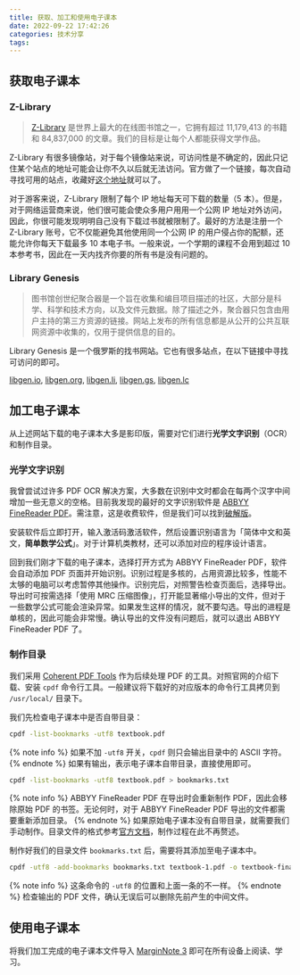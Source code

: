 ```yaml
---
title: 获取、加工和使用电子课本
date: 2022-09-22 17:42:26
categories: 技术分享
tags:
---
```


## 获取电子课本

### Z-Library

> [Z-Library](https://1lib.domains/) 是世界上最大的在线图书馆之一，它拥有超过 11,179,413 的书籍和 84,837,000 的文章。我们的目标是让每个人都能获得文学作品。

Z-Library 有很多镜像站，对于每个镜像站来说，可访问性是不确定的，因此只记住某个站点的地址可能会让你不久以后就无法访问。官方做了一个链接，每次自动寻找可用的站点，收藏好[这个地址](https://1lib.domains/)就可以了。

对于游客来说，Z-Library 限制了每个 IP 地址每天可下载的数量（5 本）。但是，对于网络运营商来说，他们很可能会使众多用户用用一个公网 IP 地址对外访问，因此，你很可能发现明明自己没有下载过书就被限制了。最好的方法是注册一个 Z-Library 账号，它不仅能避免其他使用同一个公网 IP 的用户侵占你的配额，还能允许你每天下载最多 10 本电子书。一般来说，一个学期的课程不会用到超过 10 本参考书，因此在一天内找齐你要的所有书是没有问题的。

### Library Genesis

> 图书馆创世纪聚合器是一个旨在收集和编目项目描述的社区，大部分是科学、科学和技术方向，以及文件元数据。除了描述之外，聚合器只包含由用户主持的第三方资源的链接。网站上发布的所有信息都是从公开的公共互联网资源中收集的，仅用于提供信息的目的。

Library Genesis 是一个俄罗斯的找书网站。它也有很多站点，在以下链接中寻找可访问的即可。

[libgen.io](https://libgen.io), [libgen.org](https://libgen.org), [libgen.li](https://libgen.li), [libgen.gs](https://libgen.gs), [libgen.lc](https://libgen.lc)

## 加工电子课本

从上述网站下载的电子课本大多是影印版，需要对它们进行**光学文字识别**（OCR）和制作目录。

### 光学文字识别

我曾尝试过许多 PDF OCR 解决方案，大多数在识别中文时都会在每两个汉字中间增加一些无意义的空格。目前我发现的最好的文字识别软件是 [ABBYY FineReader PDF](https://pdf.abbyy.com/finereader-pdf-for-mac/)。需注意，这是收费软件，但是我们可以找到[破解版](https://macwk.com/soft/ABBYY-FineReader-PDF)。

安装软件后立即打开，输入激活码激活软件，然后设置识别语言为「简体中文和英文，**简单数学公式**」。对于计算机类教材，还可以添加对应的程序设计语言。

回到我们刚才下载的电子课本，选择打开方式为 ABBYY FineReader PDF，软件会自动添加 PDF 页面并开始识别。识别过程是多核的，占用资源比较多，性能不太够的电脑可以考虑暂停其他操作。识别完后，对照警告检查页面后，选择导出。导出时可按需选择「使用 MRC 压缩图像」，打开能显著缩小导出的文件，但对于一些数学公式可能会渲染异常。如果发生这样的情况，就不要勾选。导出的进程是单核的，因此可能会非常慢。确认导出的文件没有问题后，就可以退出 ABBYY FineReader PDF 了。

### 制作目录

我们采用 [Coherent PDF Tools](https://www.coherentpdf.com/) 作为后续处理 PDF 的工具。对照官网的介绍下载、安装 `cpdf` 命令行工具。一般建议将下载好的对应版本的命令行工具拷贝到 `/usr/local/` 目录下。

我们先检查电子课本中是否自带目录：
```sh
cpdf -list-bookmarks -utf8 textbook.pdf
```
{% note info %}
如果不加 `-utf8` 开关，`cpdf` 则只会输出目录中的 ASCII 字符。
{% endnote %}
如果有输出，表示电子课本自带目录，直接使用即可。
```sh
cpdf -list-bookmarks -utf8 textbook.pdf > bookmarks.txt
```
{% note info %}
ABBYY FineReader PDF 在导出时会重新制作 PDF，因此会移除原始 PDF 的书签。无论何时，对于 ABBYY FineReader PDF 导出的文件都需要重新添加目录。
{% endnote %}
如果原始电子课本没有自带目录，就需要我们手动制作。目录文件的格式参考[官方文档](https://www.coherentpdf.com/cpdfmanual.pdf)，制作过程在此不再赘述。

制作好我们的目录文件 `bookmarks.txt` 后，需要将其添加至电子课本中。
```sh
cpdf -utf8 -add-bookmarks bookmarks.txt textbook-1.pdf -o textbook-final.pdf
```
{% note info %}
这条命令的 `-utf8` 的位置和上面一条的不一样。
{% endnote %}
检查输出的 PDF 文件，确认无误后可以删除先前产生的中间文件。

## 使用电子课本

将我们加工完成的电子课本文件导入 [MarginNote 3](https://apps.apple.com/cn/app/marginnote-3/id1348317163) 即可在所有设备上阅读、学习。